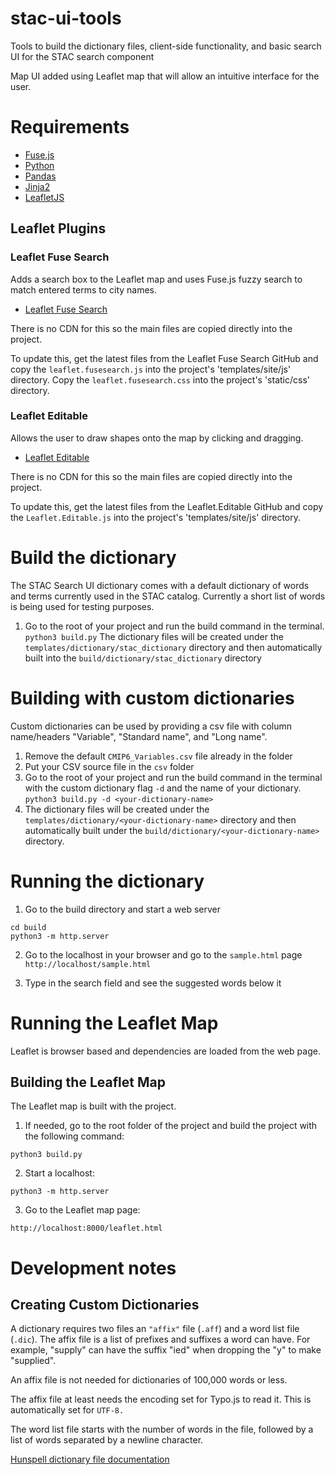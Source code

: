 # stac-ui-tools
Tools to build the dictionary files, client-side functionality, and basic search UI for the STAC search component

Map UI added using Leaflet map that will allow an intuitive interface for the user.

# Requirements
- [Fuse.js](https://github.com/krisk/Fuse)
- [Python](https://www.python.org/)
- [Pandas](https://pypi.org/project/pandas/)
- [Jinja2](https://pypi.org/project/Jinja2/)
- [LeafletJS](https://leafletjs.com/)

## Leaflet Plugins
### Leaflet Fuse Search
Adds a search box to the Leaflet map and uses Fuse.js fuzzy search to match entered terms to city names.
- [Leaflet Fuse Search](https://github.com/naomap/leaflet-fusesearch)

There is no CDN for this so the main files are copied directly into the project.

To update this, get the latest files from the Leaflet Fuse Search GitHub and copy the `leaflet.fusesearch.js` 
into the project's 'templates/site/js' directory. Copy the `leaflet.fusesearch.css` into the project's 'static/css' 
directory.

### Leaflet Editable
Allows the user to draw shapes onto the map by clicking and dragging.
- [Leaflet Editable](https://github.com/Leaflet/Leaflet.Editable)

There is no CDN for this so the main files are copied directly into the project.

To update this, get the latest files from the Leaflet.Editable GitHub and copy the `Leaflet.Editable.js` 
into the project's 'templates/site/js' directory.

# Build the dictionary
The STAC Search UI dictionary comes with a default dictionary of words and terms currently used in the STAC catalog. 
Currently a short list of words is being used for testing purposes.

1. Go to the root of your project and run the build command in the terminal.
`python3 build.py`
The dictionary files will be created under the `templates/dictionary/stac_dictionary` directory and then 
automatically built into the `build/dictionary/stac_dictionary` directory

# Building with custom dictionaries
Custom dictionaries can be used by providing a csv file with column name/headers "Variable", "Standard name", and 
"Long name".

1. Remove the default `CMIP6_Variables.csv` file already in the folder
2. Put your CSV source file in the `csv` folder
3. Go to the root of your project and run the build command in the terminal with the custom dictionary flag `-d` and the 
name of your dictionary.
`python3 build.py -d <your-dictionary-name>`
4. The dictionary files will be created under the `templates/dictionary/<your-dictionary-name>` directory and then 
automatically built under the `build/dictionary/<your-dictionary-name>` directory.

# Running the dictionary
1. Go to the build directory and start a web server
```
cd build
python3 -m http.server

```

2. Go to the localhost in your browser and go to the `sample.html` page
`http://localhost/sample.html`

3. Type in the search field and see the suggested words below it 


# Running the Leaflet Map
Leaflet is browser based and dependencies are loaded from the web page.

## Building the Leaflet Map

The Leaflet map is built with the project. 

1. If needed, go to the root folder of the project and build the project with 
the following command:
```
python3 build.py
```

2. Start a  localhost:
```
python3 -m http.server
```

3.  Go to the Leaflet map page:
```
http://localhost:8000/leaflet.html
```


# Development notes
## Creating Custom Dictionaries

A dictionary requires two files an `"affix"` file (`.aff`) and a word list file (`.dic`).  The affix file is a list of 
prefixes and suffixes a word can have.  For example, "supply" can have the suffix "ied" when dropping the "y" to make
"supplied".

An affix file is not needed for dictionaries of 100,000 words or less.

The affix file at least needs the encoding set for Typo.js to read it.  This is automatically set for `UTF-8.`

The word list file starts with the number of words in the file, followed by a list of words separated by a newline character.

[Hunspell dictionary file documentation](https://manpages.ubuntu.com/manpages/focal/man5/hunspell.5.html)

